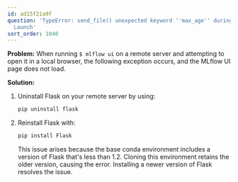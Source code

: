```yaml
---
id: ad15f21a9f
question: 'TypeError: send_file() unexpected keyword ''max_age'' during MLflow UI
  Launch'
sort_order: 1040
---
```


**Problem:** When running `$ mlflow ui` on a remote server and attempting to open it in a local browser, the following exception occurs, and the MLflow UI page does not load.

**Solution:**

1. Uninstall Flask on your remote server by using:
   
   ```bash
   pip uninstall flask
   ```
   
2. Reinstall Flask with:
   
   ```bash
   pip install Flask
   ```
   
   This issue arises because the base conda environment includes a version of Flask that's less than 1.2. Cloning this environment retains the older version, causing the error. Installing a newer version of Flask resolves the issue.